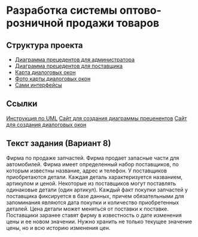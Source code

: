 # Разработка системы оптово-розничной продажи товаров

## Структура проекта

- [Диаграмма прецедентов для администратора](ADM.jpg)
- [Диаграмма прецедентов для поставщика](POST.jpg)
- [Карта диалоговых окон](Диаграмма_диалоговых_окон_ПИС4.drawio.xml)
- [Фото карты диалоговых окон](Диаграмма_диалоговых_окон_ПИС4.drawio.png)
- [Сами интерфейсы](Interfaces/)

## Ссылки

[Инструкция по UML](https://habr.com/ru/articles/566218/)
[Сайт для создания диаграммы преценентов](https://products.aspose.app/diagram/ru/uml)
[Сайт для создания диалоговых окон](https://app.diagrams.net/#G1nw_TOpExbEScbPrIfUmHkm0W0GS2-Keh#%7B%22pageId%22%3A%22RFqwm2JRfy4--v32-XHJ%22%7D)

## Текст задания (Вариант 8)

Фирма по продаже запчастей. Фирма продает запасные части для автомобилей. Фирма имеет определенный набор поставщиков, по которым известны название, адрес и
телефон. У поставщиков приобретаются детали. Каждая деталь характеризуется названием, артикулом и ценой. Некоторые из поставщиков могут поставлять одинаковые детали (один артикул). Каждый факт покупки запчастей у поставщика фиксируется в базе данных, причем обязательными для запоминания являются дата покупки и количество приобретенных деталей. Цена детали может меняться от поставки к
поставке. Поставщики заранее ставят фирму в известность о дате изменения цены и
ее новом значении. Нужно хранить не только текущее значение цены, но и всю историю изменения цен.




